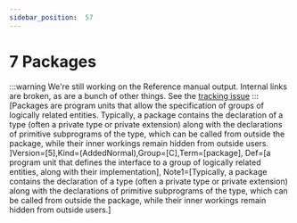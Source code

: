 ```yaml
---
sidebar_position:  57
---
```


# 7 Packages

:::warning
We're still working on the Reference manual output.  Internal links are broken,
as are a bunch of other things.
See the [tracking issue](https://github.com/ada-lang-io/ada-lang-io/issues/20)
:::
[Packages are program units that allow the specification of groups of logically related entities. Typically, a package contains the declaration of a type (often a private type or private extension) along with the declarations of primitive subprograms of the type, which can be called from outside the package, while their inner workings remain hidden from outside users. ]Version=[5],Kind=(AddedNormal),Group=[C],Term=[package], Def=[a program unit that defines the interface to a group of logically related entities, along with their implementation], Note1=[Typically, a package contains the declaration of a type (often a private type or private extension) along with the declarations of primitive subprograms of the type, which can be called from outside the package, while their inner workings remain hidden from outside users.] 

